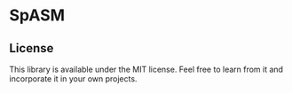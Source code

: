 # SpASM

## License

This library is available under the MIT license. Feel free to learn from it and incorporate it in your own projects.
